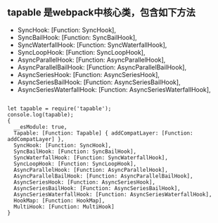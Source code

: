 ## tapable 是webpack中核心类，包含如下方法
- SyncHook: [Function: SyncHook],
- SyncBailHook: [Function: SyncBailHook],
- SyncWaterfallHook: [Function: SyncWaterfallHook],
- SyncLoopHook: [Function: SyncLoopHook],
- AsyncParallelHook: [Function: AsyncParallelHook],
- AsyncParallelBailHook: [Function: AsyncParallelBailHook],
- AsyncSeriesHook: [Function: AsyncSeriesHook],
- AsyncSeriesBailHook: [Function: AsyncSeriesBailHook],
- AsyncSeriesWaterfallHook: [Function: AsyncSeriesWaterfallHook],
```

let tapable = require('tapable');
console.log(tapable);
{
  __esModule: true,
  Tapable: [Function: Tapable] { addCompatLayer: [Function: addCompatLayer] },
  SyncHook: [Function: SyncHook],
  SyncBailHook: [Function: SyncBailHook],
  SyncWaterfallHook: [Function: SyncWaterfallHook],
  SyncLoopHook: [Function: SyncLoopHook],
  AsyncParallelHook: [Function: AsyncParallelHook],
  AsyncParallelBailHook: [Function: AsyncParallelBailHook],
  AsyncSeriesHook: [Function: AsyncSeriesHook],
  AsyncSeriesBailHook: [Function: AsyncSeriesBailHook],
  AsyncSeriesWaterfallHook: [Function: AsyncSeriesWaterfallHook],
  HookMap: [Function: HookMap],
  MultiHook: [Function: MultiHook]
}
```